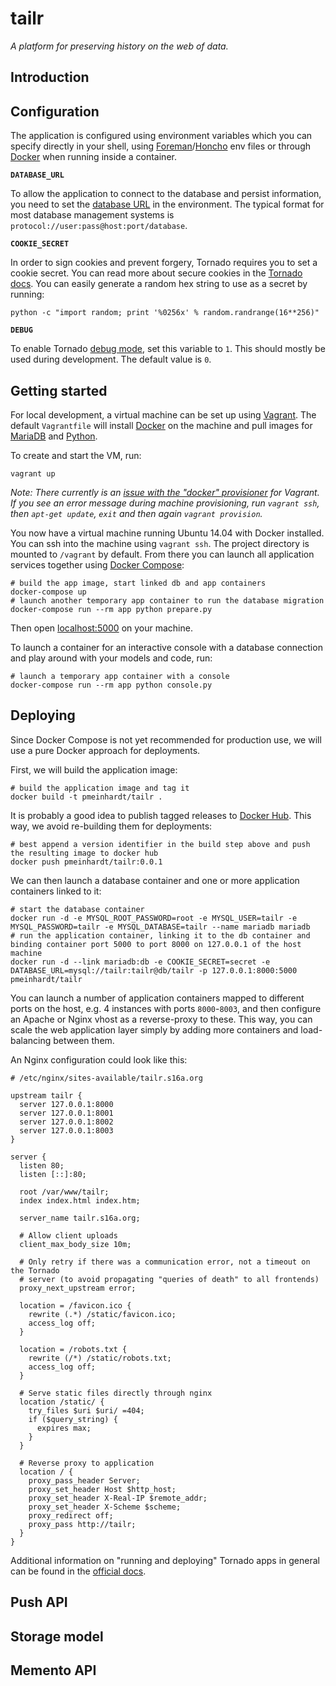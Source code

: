 # tailr

*A platform for preserving history on the web of data.*


## Introduction


## Configuration

The application is configured using environment variables which you can specify directly in your shell, using [Foreman](https://github.com/ddollar/foreman)/[Honcho](https://github.com/nickstenning/honcho) env files or through [Docker](https://docs.docker.com/reference/run/#env-environment-variables) when running inside a container.

**`DATABASE_URL`**

To allow the application to connect to the database and persist information, you need to set the [database URL](http://peewee.readthedocs.org/en/stable/peewee/database.html#connecting-using-a-database-url) in the environment. The typical format for most database management systems is `protocol://user:pass@host:port/database`.

**`COOKIE_SECRET`**

In order to sign cookies and prevent forgery, Tornado requires you to set a cookie secret. You can read more about secure cookies in the [Tornado docs](http://tornado.readthedocs.org/en/stable/guide/security.html#cookies-and-secure-cookies). You can easily generate a random hex string to use as a secret by running:

```shell
python -c "import random; print '%0256x' % random.randrange(16**256)"
```

**`DEBUG`**

To enable Tornado [debug mode](http://tornado.readthedocs.org/en/stable/guide/running.html#debug-mode-and-automatic-reloading), set this variable to `1`. This should mostly be used during development. The default value is `0`.


## Getting started

For local development, a virtual machine can be set up using [Vagrant](https://github.com/mitchellh/vagrant). The default `Vagrantfile` will install [Docker](https://www.docker.com/) on the machine and pull images for [MariaDB](https://registry.hub.docker.com/_/mariadb/) and [Python](https://registry.hub.docker.com/_/python/).

To create and start the VM, run:

```shell
vagrant up
```

*Note: There currently is an [issue with the "docker" provisioner](https://github.com/mitchellh/vagrant/issues/5697) for Vagrant. If you see an error message during machine provisioning, run `vagrant ssh`, then `apt-get update`, `exit` and then again `vagrant provision`.*

You now have a virtual machine running Ubuntu 14.04 with Docker installed. You can ssh into the machine using `vagrant ssh`. The project directory is mounted to `/vagrant` by default. From there you can launch all application services together using [Docker Compose](https://docs.docker.com/compose/):

```shell
# build the app image, start linked db and app containers
docker-compose up
# launch another temporary app container to run the database migration
docker-compose run --rm app python prepare.py
```

Then open [localhost:5000](http://localhost:5000/) on your machine.

To launch a container for an interactive console with a database connection and play around with your models and code, run:

```shell
# launch a temporary app container with a console
docker-compose run --rm app python console.py
```


## Deploying

Since Docker Compose is not yet recommended for production use, we will use a pure Docker approach for deployments.

First, we will build the application image:

```shell
# build the application image and tag it
docker build -t pmeinhardt/tailr .
```

It is probably a good idea to publish tagged releases to [Docker Hub](https://hub.docker.com/). This way, we avoid re-building them for deployments:

```shell
# best append a version identifier in the build step above and push the resulting image to docker hub
docker push pmeinhardt/tailr:0.0.1
```

We can then launch a database container and one or more application containers linked to it:

```shell
# start the database container
docker run -d -e MYSQL_ROOT_PASSWORD=root -e MYSQL_USER=tailr -e MYSQL_PASSWORD=tailr -e MYSQL_DATABASE=tailr --name mariadb mariadb
# run the application container, linking it to the db container and binding container port 5000 to port 8000 on 127.0.0.1 of the host machine
docker run -d --link mariadb:db -e COOKIE_SECRET=secret -e DATABASE_URL=mysql://tailr:tailr@db/tailr -p 127.0.0.1:8000:5000 pmeinhardt/tailr
```

You can launch a number of application containers mapped to different ports on the host, e.g. 4 instances with ports `8000`-`8003`, and then configure an Apache or Nginx vhost as a reverse-proxy to these. This way, you can scale the web application layer simply by adding more containers and load-balancing between them.

An Nginx configuration could look like this:

```nginx
# /etc/nginx/sites-available/tailr.s16a.org

upstream tailr {
  server 127.0.0.1:8000
  server 127.0.0.1:8001
  server 127.0.0.1:8002
  server 127.0.0.1:8003
}

server {
  listen 80;
  listen [::]:80;

  root /var/www/tailr;
  index index.html index.htm;

  server_name tailr.s16a.org;

  # Allow client uploads
  client_max_body_size 10m;

  # Only retry if there was a communication error, not a timeout on the Tornado
  # server (to avoid propagating "queries of death" to all frontends)
  proxy_next_upstream error;

  location = /favicon.ico {
    rewrite (.*) /static/favicon.ico;
    access_log off;
  }

  location = /robots.txt {
    rewrite (/*) /static/robots.txt;
    access_log off;
  }

  # Serve static files directly through nginx
  location /static/ {
    try_files $uri $uri/ =404;
    if ($query_string) {
      expires max;
    }
  }

  # Reverse proxy to application
  location / {
    proxy_pass_header Server;
    proxy_set_header Host $http_host;
    proxy_set_header X-Real-IP $remote_addr;
    proxy_set_header X-Scheme $scheme;
    proxy_redirect off;
    proxy_pass http://tailr;
  }
}
```

Additional information on "running and deploying" Tornado apps in general can be found in the [official docs](http://tornado.readthedocs.org/en/stable/guide/running.html).


## Push API


## Storage model


## Memento API
